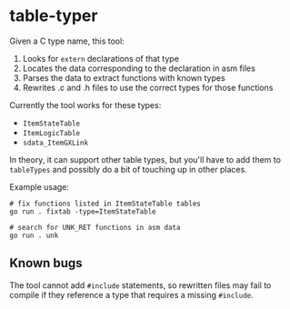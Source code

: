# table-typer

Given a C type name, this tool:
1. Looks for `extern` declarations of that type
2. Locates the data corresponding to the declaration in asm files
3. Parses the data to extract functions with known types
4. Rewrites .c and .h files to use the correct types for those functions

Currently the tool works for these types:
- `ItemStateTable`
- `ItemLogicTable`
- `sdata_ItemGXLink`

In theory, it can support other table types, but you'll have to add them to
`tableTypes` and possibly do a bit of touching up in other places.

Example usage:

```
# fix functions listed in ItemStateTable tables
go run . fixtab -type=ItemStateTable
```

```
# search for UNK_RET functions in asm data
go run . unk
```

## Known bugs

The tool cannot add `#include` statements, so rewritten files may fail to
compile if they reference a type that requires a missing `#include`.

